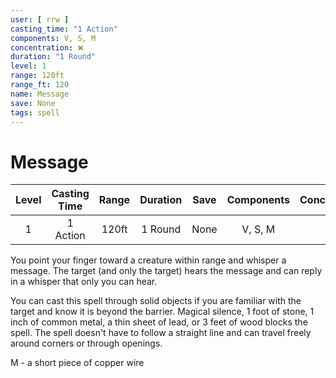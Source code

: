 ```yaml
---
user: [ rrw ]
casting_time: "1 Action"
components: V, S, M
concentration: ❌
duration: "1 Round"
level: 1
range: 120ft
range_ft: 120
name: Message
save: None
tags: spell
---
```

# Message

| **Level** | **Casting Time** | **Range** | **Duration** | **Save** | **Components** | **Concentration** |
|:---:|:---:|:---:|:---:|:---:|:---:|:---:|
| 1 | 1 Action | 120ft | 1 Round | None | V, S, M | ❌ |


You point your finger toward a creature within range and whisper a message. The target (and only the target) hears the message and can reply in a whisper that only you can hear.

You can cast this spell through solid objects if you are familiar with the target and know it is beyond the barrier. Magical silence, 1 foot of stone, 1 inch of common metal, a thin sheet of lead, or 3 feet of wood blocks the spell. The spell doesn't have to follow a straight line and can travel freely around corners or through openings.

M - a short piece of copper wire